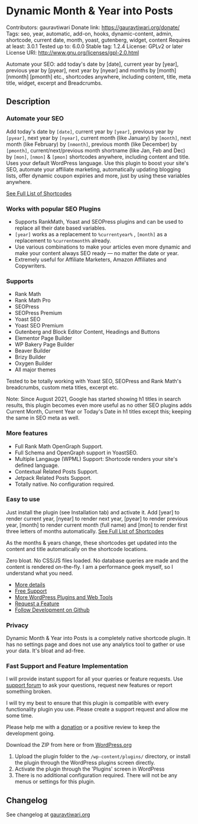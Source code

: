 # Dynamic Month & Year into Posts
Contributors: gauravtiwari
Donate link: https://gauravtiwari.org/donate/
Tags: seo, year, automatic, add-on, hooks, dynamic-content, admin, shortcode, current date, month, yoast, gutenberg, widget, content
Requires at least: 3.0.1
Tested up to: 6.0.0
Stable tag: 1.2.4
License: GPLv2 or later
License URI: http://www.gnu.org/licenses/gpl-2.0.html

Automate your SEO: add today's date by [date], current year by [year], previous year by [pyear], next year by [nyear] and months by [month] [nmonth] [pmonth] etc., shortcodes anywhere, including content, title, meta title, widget, excerpt and Breadcrumbs.

## Description

### Automate your SEO

Add today's date by `[date]`, current year by `[year]`, previous year by `[pyear]`, next year by `[nyear]`, current month (like January) by `[month]`, next month (like February) by `[nmonth]`, previous month (like December) by `[pmonth]`, current/next/previous month shortname (like Jan, Feb and Dec) by `[mon]`, `[nmon]` & `[pmon]` shortcodes anywhere, including content and title. Uses your default WordPress language. Use this plugin to boost your site's SEO, automate your affiliate marketing, automatically updating blogging lists, offer dynamic coupon expiries and more, just by using these variables anywhere.

[See Full List of Shortcodes](https://gauravtiwari.org/snippet/dynamic-month-year/#shortcodes)

### Works with popular SEO Plugins

* Supports RankMath, Yoast and SEOPress plugins and can be used to replace all their date based variables.
* `[year]` works as a replacement to `%currentyear%` , `[month]` as a replacement to `%currentmonth%` already.
* Use various combinations to make your articles even more dynamic and make your content always SEO ready — no matter the date or year.
* Extremely useful for Affiliate Marketers, Amazon Affiliates and Copywriters.

### Supports
* Rank Math
* Rank Math Pro
* SEOPress
* SEOPress Premium
* Yoast SEO
* Yoast SEO Premium
* Gutenberg and Block Editor Content, Headings and Buttons
* Elementor Page Builder
* WP Bakery Page Builder
* Beaver Builder
* Brizy Builder
* Oxygen Builder
* All major themes

Tested to be totally working with Yoast SEO, SEOPress and Rank Math's breadcrumbs, custom meta titles, excerpt etc.

Note: Since August 2021, Google has started showing h1 titles in search results, this plugin becomes even more useful as no other SEO plugins adds Current Month, Current Year or Today's Date in h1 titles except this; keeping the same in SEO meta as well.

### More features

* Full Rank Math OpenGraph Support.
* Full Schema and OpenGraph support in YoastSEO.
* Multiple Langauge (WPML) Support: Shortcode renders your site's defined language.
* Contextual Related Posts Support.
* Jetpack Related Posts Support.
* Totally native. No configuration required.

### Easy to use

Just install the plugin (see Installation tab) and activate it. Add [year] to render current year, [nyear] to render next year, [pyear] to render previous year, [month] to render current month (full name) and [mon] to render first three letters of months automatically. [See Full List of Shortcodes](https://gauravtiwari.org/snippet/dynamic-month-year/#shortcodes)

As the months & years change, these shortcodes get updated into the content and title automatically on the shortcode locations.

Zero bloat. No CSS/JS files loaded. No database queries are made and the content is rendered on-the-fly. I am a performance geek myself, so I understand what you need.

* [More details](https://gauravtiwari.org/snippet/dynamic-month-year/)
* [Free Support](https://wordpress.org/support/plugin/dynamic-month-year-into-posts/)
* [More WordPress Plugins and Web Tools](https://gauravtiwari.org/code/)
* [Request a Feature](https://gauravtiwari.org/contact/)
* [Follow Development on Github](https://github.com/wpgaurav/dynamic-month-year-into-posts)

### Privacy

Dynamic Month & Year into Posts is a completely native shortcode plugin. It has no settings page and does not use any analytics tool to gather or use your data. It's bloat and ad-free.

### Fast Support and Feature Implementation

I will provide instant support for all your queries or feature requests. Use [support forum](https://wordpress.org/support/plugin/dynamic-month-year-into-posts/) to ask your questions, request new features or report something broken.

I will try my best to ensure that this plugin is compatible with every functionality plugin you use. Please create a support request and allow me some time.

Please help me with a [donation](https://gauravtiwari.org/donate/) or a positive review to keep the development going.

Download the ZIP from here or from [WordPress.org](https://wordpress.org/plugins/dynamic-month-year-into-posts/)

1. Upload the plugin folder to the `/wp-content/plugins/` directory, or install the plugin through the WordPress plugins screen directly.
1. Activate the plugin through the 'Plugins' screen in WordPress
1. There is no additional configuration required. There will not be any menus or settings for this plugin.

## Changelog
See changelog at [gauravtiwari.org](https://gauravtiwari.org/snippet/dynamic-month-year/)
